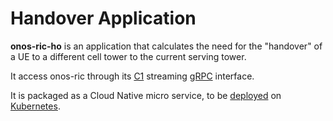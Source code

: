 # Handover Application

**onos-ric-ho** is an application that calculates the need for the "handover" of a
UE to a different cell tower to the current serving tower.

It access onos-ric through its [C1](api/c1-interface.md) streaming [gRPC] interface.

It is packaged as a Cloud Native micro service, to be [deployed](deployment.md) on [Kubernetes].

[Kubernetes]: https://kubernetes.io/
[gRPC]: https://grpc.io/
